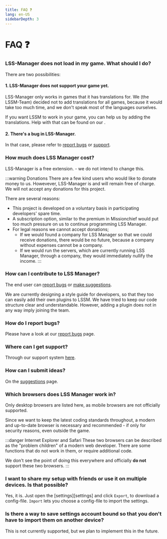 ```yaml
---
title: FAQ ❓
lang: en-US
sidebarDepth: 3
---
```


# FAQ ❓

### LSS-Manager does not load in my game. What should I do?

There are two possibilities:

#### 1. LSS-Manager does not support your game yet.

LSS-Manager only works in games that it has translations for. We (the LSSM-Team) decided not to add translations for all games, because it would take too much time, and we don't speak most of the languages ourselves.

If you want LSSM to work in your game, you can help us by adding the translations. Help with that can be found on our <discord/>.

#### 2. There's a bug in LSS-Manager.

In that case, please refer to [report bugs][error] or [support][support].

### How much does LSS Manager cost?
LSS-Manager is a free extension. - we do not intend to change this.

:::warning Donations
There are a few kind users who would like to donate money to us. Howevever, LSS-Manager is and will remain free of charge. We will not accept any donations for this project.

There are several reasons:
* This project is developed on a voluntary basis in participating developers' spare time.
* A subscription option, similar to the premium in Missionchief would put too much pressure on us to continue programming LSS Manager.
* For legal reasons we cannot accept donations;
    * If we would found a company for LSS Manager so that we could receive donations, there would be no future, because a company without expenses cannot be a company.
    * If we would run the servers, which are currently running LSS Manager, through a company, they would immediately nullify the income.
:::

### How can I contribute to LSS Manager?
The end user can [report bugs][error] or [make suggestions][suggestions].

We are currently designing a style guide for developers, so that they too can easily add their own plugins to LSSM. We have tried to keep our code structure clear and understandable. However, adding a plugin does not in any way imply joining the team.

### How do I report bugs?
Please have a look at our [report bugs][error] page.

### Where can I get support?
Through our support system [here][support].

### How can I submit ideas?
On the [suggestions][suggestions] page.

### Which browsers does LSS Manager work in?
Only desktop browsers are listed here, as mobile browsers are not officially supported.

Since we want to keep the latest coding standards throughout, a modern and up-to-date browser is necessary and recommended - if only for security reasons, even outside the game.

<browser-support-table/>

:::danger Internet Explorer and Safari
These two browsers can be described as the "problem children" of a modern web developer. There are some functions that do not work in them, or require additional code.

We don't see the point of doing this everywhere and officially **do not** support these two browsers.
:::

### I want to share my setup with friends or use it on multiple devices. Is that possible?
Yes, it is. Just open the [settings][settings] and click `Export`, to download a config-file. `Import` lets you choose a config-file to import the settings.

### Is there a way to save settings account bound so that you don't have to import them on another device?
This is not currently supported, but we plan to implement this in the future.

[support]: support.md
[error]: error_report.md
[suggestions]: suggestions.md
